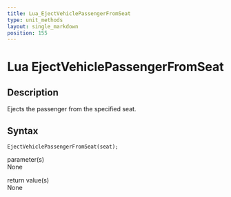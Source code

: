 ```yaml
---
title: Lua_EjectVehiclePassengerFromSeat
type: unit_methods
layout: single_markdown
position: 155
---
```


# Lua EjectVehiclePassengerFromSeat

## Description

Ejects the passenger from the specified seat.

## Syntax

```
EjectVehiclePassengerFromSeat(seat);
```

parameter(s)    
None    

return value(s)    
None    
